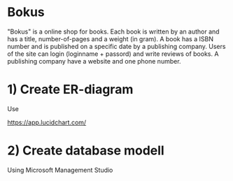# Bokus

"Bokus" is a online shop for books. Each book is written by an author and has a title, number-of-pages and a weight (in gram). A book has a ISBN number and is published on a specific date by a publishing company. Users of the site can login (loginname + passord) and write reviews of books. A publishing company have a website and one phone number.

# 1) Create ER-diagram

Use

https://app.lucidchart.com/

# 2) Create database modell

Using Microsoft Management Studio